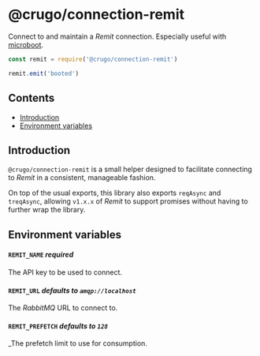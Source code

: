 # @crugo/connection-remit

Connect to and maintain a _Remit_ connection.
Especially useful with [microboot](https://www.npmjs.com/package/microboot).

``` js
const remit = require('@crugo/connection-remit')

remit.emit('booted')
```

## Contents

* [Introduction](#introduction)
* [Environment variables](#environment-variables)

## Introduction

`@crugo/connection-remit` is a small helper designed to facilitate connecting to _Remit_ in a consistent, manageable fashion.

On top of the usual exports, this library also exports `reqAsync` and `treqAsync`, allowing `v1.x.x` of _Remit_ to support promises without having to further wrap the library.

## Environment variables

#### `REMIT_NAME` *required*
The API key to be used to connect.

#### `REMIT_URL` *defaults to `amqp://localhost`*
The _RabbitMQ_ URL to connect to.

#### `REMIT_PREFETCH` *defaults to `128`*
_The prefetch limit to use for consumption.
